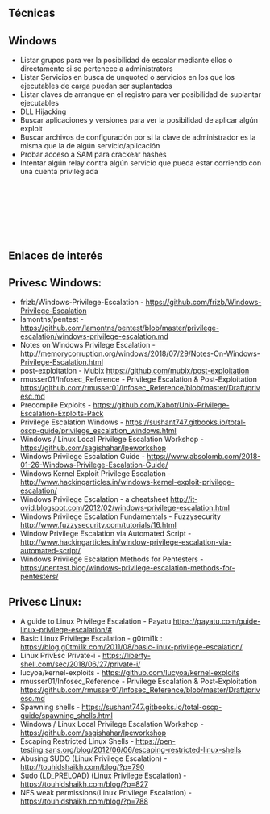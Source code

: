Técnicas
--
Windows
---
- Listar grupos para ver la posibilidad de escalar mediante ellos o directamente si se pertenece a administrators
- Listar Servicios en busca de unquoted o servicios en los que los ejecutables de carga puedan ser suplantados
- Listar claves de arranque en el registro para ver posibilidad de suplantar ejecutables
- DLL Hijacking
- Buscar aplicaciones y versiones para ver la posibilidad de aplicar algún exploit
- Buscar archivos de configuración por si la clave de administrador es la misma que la de algún servicio/aplicación
- Probar acceso a SAM para crackear hashes
- Intentar algún relay contra algún servicio que pueda estar corriendo con una cuenta privilegiada


<br/><br/><br/><br/><br/><br/>

Enlaces de interés
--
Privesc Windows:
---
- frizb/Windows-Privilege-Escalation - https://github.com/frizb/Windows-Privilege-Escalation
- lamontns/pentest - https://github.com/lamontns/pentest/blob/master/privilege-escalation/windows-privilege-escalation.md
- Notes on Windows Privilege Escalation - http://memorycorruption.org/windows/2018/07/29/Notes-On-Windows-Privilege-Escalation.html
- post-exploitation - Mubix https://github.com/mubix/post-exploitation
- rmusser01/Infosec_Reference - Privilege Escalation & Post-Exploitation https://github.com/rmusser01/Infosec_Reference/blob/master/Draft/privesc.md
- Precompile Exploits - https://github.com/Kabot/Unix-Privilege-Escalation-Exploits-Pack
- Privilege Escalation Windows - https://sushant747.gitbooks.io/total-oscp-guide/privilege_escalation_windows.html
- Windows / Linux Local Privilege Escalation Workshop - https://github.com/sagishahar/lpeworkshop
- Windows Privilege Escalation Guide - https://www.absolomb.com/2018-01-26-Windows-Privilege-Escalation-Guide/
- Windows Kernel Exploit Privilege Escalation - http://www.hackingarticles.in/windows-kernel-exploit-privilege-escalation/
- Windows Privilege Escalation - a cheatsheet http://it-ovid.blogspot.com/2012/02/windows-privilege-escalation.html
- Windows Privilege Escalation Fundamentals - Fuzzysecurity http://www.fuzzysecurity.com/tutorials/16.html
- Window Privilege Escalation via Automated Script - http://www.hackingarticles.in/window-privilege-escalation-via-automated-script/
- Windows Privilege Escalation Methods for Pentesters - https://pentest.blog/windows-privilege-escalation-methods-for-pentesters/


Privesc Linux:
---
- A guide to Linux Privilege Escalation - Payatu https://payatu.com/guide-linux-privilege-escalation/#
- Basic Linux Privilege Escalation - g0tmi1k : https://blog.g0tmi1k.com/2011/08/basic-linux-privilege-escalation/
- Linux PrivEsc Private-i - https://liberty-shell.com/sec/2018/06/27/private-i/
- lucyoa/kernel-exploits - https://github.com/lucyoa/kernel-exploits
- rmusser01/Infosec_Reference - Privilege Escalation & Post-Exploitation https://github.com/rmusser01/Infosec_Reference/blob/master/Draft/privesc.md
- Spawning shells - https://sushant747.gitbooks.io/total-oscp-guide/spawning_shells.html
- Windows / Linux Local Privilege Escalation Workshop - https://github.com/sagishahar/lpeworkshop
- Escaping Restricted Linux Shells - https://pen-testing.sans.org/blog/2012/06/06/escaping-restricted-linux-shells
- Abusing SUDO (Linux Privilege Escalation) - http://touhidshaikh.com/blog/?p=790
- Sudo (LD_PRELOAD) (Linux Privilege Escalation) - https://touhidshaikh.com/blog/?p=827
- NFS weak permissions(Linux Privilege Escalation) - https://touhidshaikh.com/blog/?p=788
